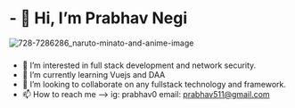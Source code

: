 # - 👋 Hi, I’m Prabhav Negi
![728-7286286_naruto-minato-and-anime-image](https://user-images.githubusercontent.com/44930394/116790858-486fb080-aad4-11eb-9e33-edce1c1a2c58.png)

###
- 👀 I’m interested in full stack development and network security.
- 🌱 I’m currently learning Vuejs and DAA
- 💞️ I’m looking to collaborate on any fullstack technology and framework.
- 📫 How to reach me --> ig: prabhav0 email: prabhav511@gmail.com

<!---
prabhavnegi/prabhavnegi is a ✨ special ✨ repository because its `README.md` (this file) appears on your GitHub profile.
You can click the Preview link to take a look at your changes.
--->
